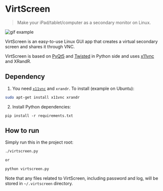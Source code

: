 # VirtScreen
> Make your iPad/tablet/computer as a secondary monitor on Linux.

![gif example](https://github.com/kbumsik/VirtScreen/blob/bcd216b0adcfbda3a8d807c1f2a7cfc5ca4864ba/icon/gif_example.gif?raw=true)

VirtScreen is an easy-to-use Linux GUI app that creates a virtual secondary screen and shares it through VNC.

VirtScreen is based on [PyQt5](https://www.riverbankcomputing.com/software/pyqt/intro) and [Twisted](https://twistedmatrix.com) in Python side and uses [x11vnc](https://github.com/LibVNC/x11vnc) and XRandR.

## Dependency

1. You need [`x11vnc`](https://github.com/LibVNC/x11vnc) and `xrandr`. To install (example on Ubuntu):
```bash
sudo apt-get install x11vnc xrandr
```

2. Install Python dependencies:

```
pip install -r requirements.txt
```

## How to run

Simply run this in the project root:

```bash
./virtscreen.py

or

python virtscreen.py
```

Note that any files related to VirtScreen, including password and log, will be stored in `~/.virtscreen` directory.
